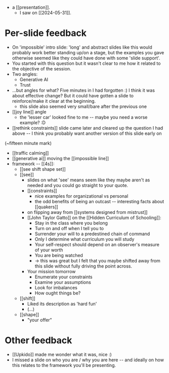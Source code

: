 - a [[presentation]].
    - I saw on [[2024-05-31]].

# Per-slide feedback

- On 'impossible' intro slide: 'long' and abstract slides like this would probably work better standing up/on a stage, but the examples you gave otherwise seemed like they could have done with some 'slide support'.
- You started with this question but it wasn't clear to me how it related to the objective of the session. 
- Two angles:
    - Generative AI
    - Trust
- ...but angles for what? Five minutes in I had forgotten :) I think it was about effective change? But it could have gotten a slide to reinforce/make it clear at the beginning.
    - this slide also seemed very small/bare after the previous one
- [[joy line]] angle
    - the 'lesser car' looked fine to me -- maybe you need a worse example? :D
- [[rethink constraints]] slide came later and cleared up the question I had above -- I think you probably want another version of this slide early on

(~fifteen minute mark)

- [[traffic calming]]
- [[generative ai]] moving the [[impossible line]]
- framework -- [[4s]]:
    - [[see shift shape set]]
    - [[see]]
        - slides on what 'see' means seem like they maybe aren't as needed and you could go straight to your quote.
        - [[constraints]]
            - nice examples for organizational vs personal
            - the odd benefits of being an outcast -- interesting facts about [[quakers]]
        - on flipping away from [[systems designed from mistrust]]
        - [[John Taylor Gatto]] on the [[Hidden Curriculum of Schooling]]:
            - Stay in the class where you belong
            - Turn on and off when I tell you to
            - Surrender your will to a predestined chain of command
            - Only I determine what curriculum you will study
            - Your  self-respect should depend on an observer's measure of your worth
            - You are being watched
            - -> this was great but I felt that you maybe shifted away from this slide without fully driving the point across.
        - Your mission tomorrow
            - Enumerate your constraints
            - Examine your assumptions
            - Look for imbalances
            - How ought things be?
    - [[shift]]
        - Liked its description as 'hard fun'
        - (...)
    - [[shape]]
        - "your offer"

# Other feedback

- [[Upkido]] made me wonder what it was, nice :)
- I missed a slide on who you are / why you are here -- and ideally on how this relates to the framework you'll be presenting.